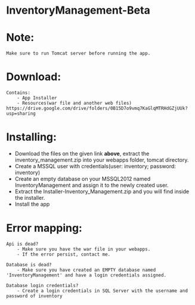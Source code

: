 # InventoryManagement-Beta

# Note:
    Make sure to run Tomcat server before running the app. 
    
# Download:
    Contains: 
        - App Installer
        - Resources(war file and another web files)
    https://drive.google.com/drive/folders/0B15D7o9vmq7KaGlqMTRHdGZjUUk?usp=sharing

# Installing:
   - Download the files on the given link **above**, extract the inventory_management.zip into your webapps folder, tomcat directory.
   - Create a MSSQL user with credentials(user: inventory; password: inventory) 
   - Create an empty database on your MSSQL2012 named InventoryManagement and assign it to the newly created user.
   - Extract the Installer-Inventory_Management.zip and you will find inside the installer.
   - Install the app
    
# Error mapping:
    Api is dead? 
        - Make sure you have the war file in your webapps.
        - If the error persist, contact me.

    Database is dead?
        - Make sure you have created an EMPTY database named 'InventoryManagement' and have a login credentials assigned.

    Database login credentials?
        - Create a login credentials in SQL Server with the username and password of inventory
        
       
